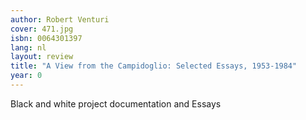 ```yaml
---
author: Robert Venturi
cover: 471.jpg
isbn: 0064301397
lang: nl
layout: review
title: "A View from the Campidoglio: Selected Essays, 1953-1984"
year: 0
---
```


Black and white project documentation and Essays
